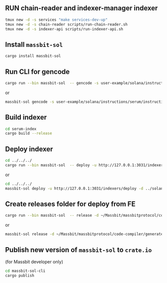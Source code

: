 ## RUN chain-reader and indexer-manager indexer
```bash
tmux new -d -s services "make services-dev-up"
tmux new -d -s chain-reader scripts/run-chain-reader.sh
tmux new -d -s indexer-api scripts/run-indexer-api.sh
```

## Install `massbit-sol`
```bash
cargo install massbit-sol
```

## Run CLI for gencode
```bash
cargo run --bin massbit-sol  -- gencode -s user-example/solana/instructions/serum/instruction.json -o code-compiler/generated/serum-index -c user-example/solana/instructions/serum/config.json
```
or 
```bash
massbit-sol gencode -s user-example/solana/instructions/serum/instruction.json -o code-compiler/generated/serum-index -c user-example/solana/instructions/serum/config.json
```
## Build indexer
```bash
cd serum-index
cargo build --release
```

## Deploy indexer
```bash
cd ../../../
cargo run --bin massbit-sol  -- deploy -u http://127.0.0.1:3031/indexers/deploy -d ../solana-indexer-examples/metaplex
```
or
```bash
cd ../../../
massbit-sol deploy -u http://127.0.0.1:3031/indexers/deploy -d ../solana-indexer-examples/metaplex
```

## Create releases folder for deploy from FE
```bash
cargo run --bin massbit-sol  -- release -d ~/Massbit/massbitprotocol/code-compiler/generated/serum-index
```
or
```bash
massbit-sol release -d ~/Massbit/massbitprotocol/code-compiler/generated/serum-index
```

## Publish new version of `massbit-sol` to `crate.io` 
(for Massbit developer only)
```bash
cd massbit-sol-cli
cargo publish
```